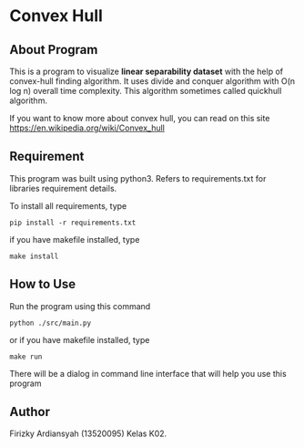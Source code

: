 # Convex Hull
## About Program
This is a program to visualize **linear separability dataset** with the help of convex-hull finding algorithm. It uses divide and conquer algorithm with O(n log n) overall time complexity. This algorithm sometimes called quickhull algorithm.

If you want to know more about convex hull, you can read on this site https://en.wikipedia.org/wiki/Convex_hull

## Requirement
This program was built using python3. Refers to requirements.txt for libraries requirement details.

To install all requirements, type
```
pip install -r requirements.txt
```

if you have makefile installed, type
```
make install
```

## How to Use
Run the program using this command
```
python ./src/main.py
```
or if you have makefile installed, type
```
make run
```

There will be a dialog in command line interface that will help you use
this program

## Author
Firizky Ardiansyah (13520095) Kelas K02.


